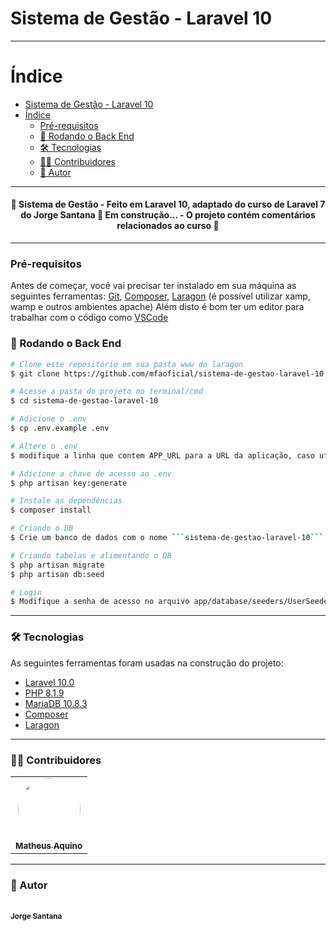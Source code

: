 # Sistema de Gestão - Laravel 10

---

Índice
================

- [Sistema de Gestão - Laravel 10](#sistema-de-gestão---laravel-10)
- [Índice](#índice)
    - [Pré-requisitos](#pré-requisitos)
    - [🎲 Rodando o Back End](#-rodando-o-back-end)
    - [🛠 Tecnologias](#-tecnologias)
    - [👨‍💻 Contribuidores](#-contribuidores)
    - [🦸 Autor](#-autor)

---

<h4 align="center">
 🚧  Sistema de Gestão - Feito em Laravel 10, adaptado do curso de Laravel 7 do Jorge Santana 🚀 Em construção... - O projeto contém comentários relacionados ao curso 🚧
</h4>

---

### Pré-requisitos

Antes de começar, você vai precisar ter instalado em sua máquina as seguintes ferramentas:
[Git](https://git-scm.com), [Composer](https://getcomposer.org/), [Laragon](https://laragon.org/download/index.html) (é possível utilizar xamp, wamp e outros ambientes apache)
Além disto é bom ter um editor para trabalhar com o código como [VSCode](https://code.visualstudio.com/)

### 🎲 Rodando o Back End

```bash
# Clone este repositório em sua pasta www do laragon
$ git clone https://github.com/mfaoficial/sistema-de-gestao-laravel-10.git

# Acesse a pasta do projeto no terminal/cmd
$ cd sistema-de-gestao-laravel-10

# Adicione o .env
$ cp .env.example .env

# Altere o .env
$ modifique a linha que contem APP_URL para a URL da aplicação, caso utilize laragon será http://sistema-de-gestao-laravel-10.test (necessário reiniciar o laragon após o git clone)

# Adicione a chave de acesso ao .env
$ php artisan key:generate

# Instale as dependências
$ composer install

# Criando o DB
$ Crie um banco de dados com o nome ```sistema-de-gestao-laravel-10```

# Criando tabelas e alimentando o DB
$ php artisan migrate
$ php artisan db:seed

# Login
$ Modifique a senha de acesso no arquivo app/database/seeders/UserSeeder
```

---

### 🛠 Tecnologias

As seguintes ferramentas foram usadas na construção do projeto:

- [Laravel 10.0](https://laravel.com/docs/10.x)
- [PHP 8.1.9](https://www.php.net/)
- [MariaDB 10.8.3](https://mariadb.com/kb/en/mariadb-1083-release-notes/)
- [Composer](https://getcomposer.org/)
- [Laragon](https://laragon.org/download/index.html)

---

### 👨‍💻 Contribuidores

<table>
  <tr>
    <td align="center">
    <a href="https://github.com/mfaoficial">
 <img style="border-radius: 50%;" src="https://avatars.githubusercontent.com/u/56968366?v=4" width="100px;" alt=""/>
 <br />
 <sub><b>Matheus Aquino</b></sub></a>
 <br /></td>
  </tr>
</table>

---

### 🦸 Autor

<a href="https://www.udemy.com/course/curso-completo-do-desenvolvedor-laravel">
 <br />
 <sub><b>Jorge Santana</b></sub></a>
 <br />
